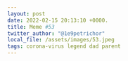 ```yaml
---
layout: post
date: 2022-02-15 20:13:10 +0000.
title: Meme #53
twitter_author: "@1e9petrichor"
local_file: /assets/images/53.jpeg
tags: corona-virus legend dad parent
---
```

